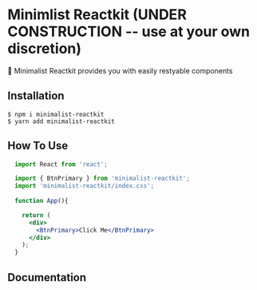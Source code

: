 # Minimlist Reactkit (UNDER CONSTRUCTION -- use at your own discretion)

🎉 Minimalist Reactkit provides you with easily restyable components

## Installation

```
$ npm i minimalist-reactkit
$ yarn add minimalist-reactkit
```

## How To Use

```jsx
  import React from 'react';

  import { BtnPrimary } from 'minimalist-reactkit';
  import 'minimalist-reactkit/index.css';
  
  function App(){

    return (
      <div>
        <BtnPrimary>Click Me</BtnPrimary>
      </div>
    );
  }
```

## Documentation